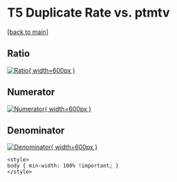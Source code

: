 # T5 Duplicate Rate vs. ptmtv

[[back to main](./)]



## Ratio

[![Ratio](../mtv/var/T5_duplrate_ptmtv.png){ width=600px }](../mtv/var/T5_duplrate_ptmtv.pdf)

## Numerator

[![Numerator](../mtv/num/T5_duplrate_ptmtv_num0.png){ width=600px }](../mtv/num/T5_duplrate_ptmtv_num0.pdf)

## Denominator

[![Denominator](../mtv/den/T5_duplrate_ptmtv_den.png){ width=600px }](../mtv/den/T5_duplrate_ptmtv_den.pdf)


``` {=html}
<style>
body { min-width: 100% !important; }
</style>
```
